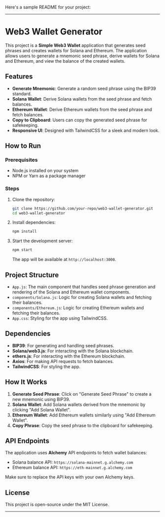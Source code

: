 Here's a sample README for your project:

---

# Web3 Wallet Generator

This project is a **Simple Web3 Wallet** application that generates seed phrases and creates wallets for Solana and Ethereum. The application allows users to generate a mnemonic seed phrase, derive wallets for Solana and Ethereum, and view the balance of the created wallets.

## Features

- **Generate Mnemonic**: Generate a random seed phrase using the BIP39 standard.
- **Solana Wallet**: Derive Solana wallets from the seed phrase and fetch balances.
- **Ethereum Wallet**: Derive Ethereum wallets from the seed phrase and fetch balances.
- **Copy to Clipboard**: Users can copy the generated seed phrase for safekeeping.
- **Responsive UI**: Designed with TailwindCSS for a sleek and modern look.

## How to Run

### Prerequisites
- Node.js installed on your system
- NPM or Yarn as a package manager

### Steps

1. Clone the repository:
   ```bash
   git clone https://github.com/your-repo/web3-wallet-generator.git
   cd web3-wallet-generator
   ```

2. Install dependencies:
   ```bash
   npm install
   ```

3. Start the development server:
   ```bash
   npm start
   ```

   The app will be available at `http://localhost:3000`.

## Project Structure

- `App.js`: The main component that handles seed phrase generation and rendering of the Solana and Ethereum wallet components.
- `components/Solana.js`: Logic for creating Solana wallets and fetching their balances.
- `components/Ethereum.js`: Logic for creating Ethereum wallets and fetching their balances.
- `App.css`: Styling for the app using TailwindCSS.

## Dependencies

- **BIP39**: For generating and handling seed phrases.
- **Solana/web3.js**: For interacting with the Solana blockchain.
- **ethers.js**: For interacting with the Ethereum blockchain.
- **Axios**: For making API requests to fetch balances.
- **TailwindCSS**: For styling the app.

## How It Works

1. **Generate Seed Phrase**: Click on "Generate Seed Phrase" to create a new mnemonic using BIP39.
2. **Solana Wallet**: Add Solana wallets derived from the mnemonic by clicking "Add Solana Wallet".
3. **Ethereum Wallet**: Add Ethereum wallets similarly using "Add Ethereum Wallet".
4. **Copy Phrase**: Copy the seed phrase to the clipboard for safekeeping.

## API Endpoints

The application uses **Alchemy** API endpoints to fetch wallet balances:
- Solana balance API: `https://solana-mainnet.g.alchemy.com`
- Ethereum balance API: `https://eth-mainnet.g.alchemy.com`

Make sure to replace the API keys with your own Alchemy keys.

## License

This project is open-source under the MIT License.

---